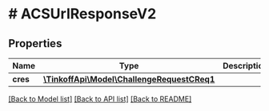 # # ACSUrlResponseV2

## Properties

Name | Type | Description | Notes
------------ | ------------- | ------------- | -------------
**cres** | [**\TinkoffApi\Model\ChallengeRequestCReq1**](ChallengeRequestCReq1.md) |  |

[[Back to Model list]](../../README.md#models) [[Back to API list]](../../README.md#endpoints) [[Back to README]](../../README.md)
